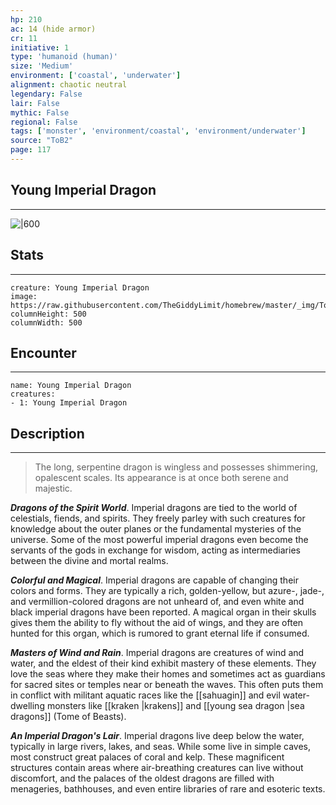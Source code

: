 ```yaml
---
hp: 210
ac: 14 (hide armor)
cr: 11
initiative: 1
type: 'humanoid (human)'    
size: 'Medium'
environment: ['coastal', 'underwater']
alignment: chaotic neutral
legendary: False
lair: False
mythic: False
regional: False
tags: ['monster', 'environment/coastal', 'environment/underwater']
source: "ToB2"
page: 117
---
```


## Young Imperial Dragon
---

![|600](https://raw.githubusercontent.com/TheGiddyLimit/homebrew/master/_img/ToB2/creature/Young%20Imperial%20Dragon.webp)

## Stats
---

```statblock
creature: Young Imperial Dragon
image: https://raw.githubusercontent.com/TheGiddyLimit/homebrew/master/_img/ToB2/creature/token/Young%20Imperial%20Dragon%20%28Token%29.png
columnHeight: 500
columnWidth: 500
```

## Encounter
---

```encounter-table
name: Young Imperial Dragon
creatures:
- 1: Young Imperial Dragon
```

## Description
---
>The long, serpentine dragon is wingless and possesses shimmering, opalescent scales. Its appearance is at once both serene and majestic.

**_Dragons of the Spirit World_**. Imperial dragons are tied to the world of celestials, fiends, and spirits. They freely parley with such creatures for knowledge about the outer planes or the fundamental mysteries of the universe. Some of the most powerful imperial dragons even become the servants of the gods in exchange for wisdom, acting as intermediaries between the divine and mortal realms.

**_Colorful and Magical_**. Imperial dragons are capable of changing their colors and forms. They are typically a rich, golden-yellow, but azure-, jade-, and vermillion-colored dragons are not unheard of, and even white and black imperial dragons have been reported. A magical organ in their skulls gives them the ability to fly without the aid of wings, and they are often hunted for this organ, which is rumored to grant eternal life if consumed.

**_Masters of Wind and Rain_**. Imperial dragons are creatures of wind and water, and the eldest of their kind exhibit mastery of these elements. They love the seas where they make their homes and sometimes act as guardians for sacred sites or temples near or beneath the waves. This often puts them in conflict with militant aquatic races like the [[sahuagin]] and evil water-dwelling monsters like [[kraken \|krakens]] and [[young sea dragon \|sea dragons]] (Tome of Beasts).


**_An Imperial Dragon's Lair_**. Imperial dragons live deep below the water, typically in large rivers, lakes, and seas. While some live in simple caves, most construct great palaces of coral and kelp. These magnificent structures contain areas where air-breathing creatures can live without discomfort, and the palaces of the oldest dragons are filled with menageries, bathhouses, and even entire libraries of rare and esoteric texts.




